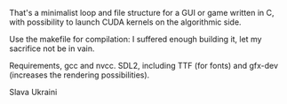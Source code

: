 That's a minimalist loop and file structure for a GUI or game written in C, with possibility to launch CUDA kernels on the algorithmic side. 

Use the makefile for compilation: I suffered enough building it, let my sacrifice not be in vain. 

Requirements, gcc and nvcc. SDL2, including TTF (for fonts) and gfx-dev (increases the rendering possibilities).

Slava Ukraini
